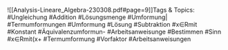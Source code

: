
![[Analysis-Lineare_Algebra-230308.pdf#page=9]]Tags & Topics:
   #Ungleichung
   #Addition
   #Lösungsmenge
   #Umformung|
   #Termumformungen
   #Umformung
   #Lösung
   #Subtraktion
   #x∈Rmit
   #Konstant
   #Äquivalenzumformun-
   #Arbeitsanweisunge
   #Bestimmen
   #Sinn
   #x∈Rmit(x+
   #Termumformung
   #Vorfaktor
   #Arbeitsanweisungen